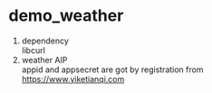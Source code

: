 # demo_weather
1. dependency  
libcurl
2. weather AIP  
appid and appsecret are got by registration from https://www.yiketianqi.com  
